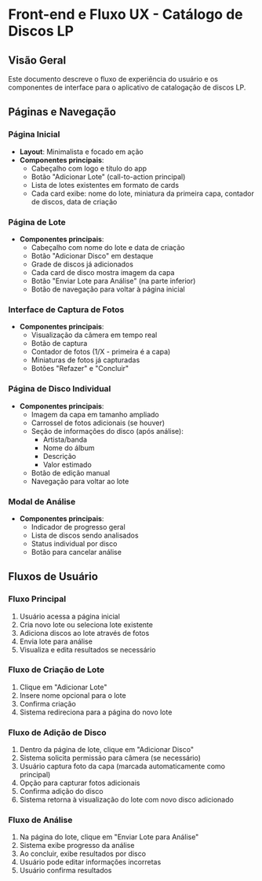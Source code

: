 # Front-end e Fluxo UX - Catálogo de Discos LP

## Visão Geral
Este documento descreve o fluxo de experiência do usuário e os componentes de interface para o aplicativo de catalogação de discos LP.

## Páginas e Navegação

### Página Inicial
- **Layout**: Minimalista e focado em ação
- **Componentes principais**:
  - Cabeçalho com logo e título do app
  - Botão "Adicionar Lote" (call-to-action principal)
  - Lista de lotes existentes em formato de cards
  - Cada card exibe: nome do lote, miniatura da primeira capa, contador de discos, data de criação

### Página de Lote
- **Componentes principais**:
  - Cabeçalho com nome do lote e data de criação
  - Botão "Adicionar Disco" em destaque
  - Grade de discos já adicionados
  - Cada card de disco mostra imagem da capa
  - Botão "Enviar Lote para Análise" (na parte inferior)
  - Botão de navegação para voltar à página inicial

### Interface de Captura de Fotos
- **Componentes principais**:
  - Visualização da câmera em tempo real
  - Botão de captura
  - Contador de fotos (1/X - primeira é a capa)
  - Miniaturas de fotos já capturadas
  - Botões "Refazer" e "Concluir"

### Página de Disco Individual
- **Componentes principais**:
  - Imagem da capa em tamanho ampliado
  - Carrossel de fotos adicionais (se houver)
  - Seção de informações do disco (após análise):
    - Artista/banda
    - Nome do álbum
    - Descrição
    - Valor estimado
  - Botão de edição manual
  - Navegação para voltar ao lote

### Modal de Análise
- **Componentes principais**:
  - Indicador de progresso geral
  - Lista de discos sendo analisados
  - Status individual por disco
  - Botão para cancelar análise

## Fluxos de Usuário

### Fluxo Principal
1. Usuário acessa a página inicial
2. Cria novo lote ou seleciona lote existente
3. Adiciona discos ao lote através de fotos
4. Envia lote para análise
5. Visualiza e edita resultados se necessário

### Fluxo de Criação de Lote
1. Clique em "Adicionar Lote"
2. Insere nome opcional para o lote
3. Confirma criação
4. Sistema redireciona para a página do novo lote

### Fluxo de Adição de Disco
1. Dentro da página de lote, clique em "Adicionar Disco"
2. Sistema solicita permissão para câmera (se necessário)
3. Usuário captura foto da capa (marcada automaticamente como principal)
4. Opção para capturar fotos adicionais
5. Confirma adição do disco
6. Sistema retorna à visualização do lote com novo disco adicionado

### Fluxo de Análise
1. Na página do lote, clique em "Enviar Lote para Análise"
2. Sistema exibe progresso da análise
3. Ao concluir, exibe resultados por disco
4. Usuário pode editar informações incorretas
5. Usuário confirma resultados